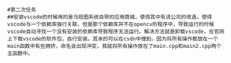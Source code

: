     #第二次任务
    ##安装vscode的时候用的是乌班图系统自带的应用商城，使得其中有该公司的改造，使得vscode与一个依赖库强行关联，但是那个依赖库并不在opencv的程序中，导致运行的时候vscode自动寻找一个没有安装的依赖库导致程序无法运行。解决方法就是卸载vscode，在官网上下载vscode的软件包，自行安装。其余的可以在csdn中搜到。因为将所有操作都放在一个main函数中有些拥挤，命名会出现冲突，我就将所有操作放在了main.cpp和main2.cpp两个主函数中。